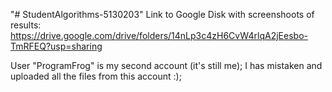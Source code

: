 "# StudentAlgorithms-5130203" 
Link to Google Disk with screenshoots of results:
https://drive.google.com/drive/folders/14nLp3c4zH6CvW4rlqA2jEesbo-TmRFEQ?usp=sharing

User "ProgramFrog" is my second account (it's still me);
I has mistaken and uploaded all the files from this account :);
